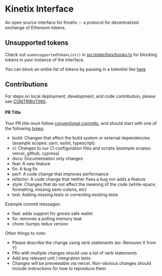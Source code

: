 #  Kinetix Interface

An open source interface for Kinetix -- a protocol for decentralized exchange of Ethereum tokens.


## Unsupported tokens

Check out `useUnsupportedTokenList()` in [src/state/lists/hooks.ts](./src/state/lists/hooks.ts) for blocking tokens in your instance of the interface.

You can block an entire list of tokens by passing in a tokenlist like [here](./src/constants/lists.ts)

## Contributions

For steps on local deployment, development, and code contribution, please see [CONTRIBUTING](./CONTRIBUTING.md).

#### PR Title
Your PR title must follow [conventional commits](https://www.conventionalcommits.org/en/v1.0.0/#summary), and should start with one of the following [types](https://github.com/angular/angular/blob/22b96b9/CONTRIBUTING.md#type):

- build: Changes that affect the build system or external dependencies (example scopes: yarn, eslint, typescript)
- ci: Changes to our CI configuration files and scripts (example scopes: vercel, github, cypress)
- docs: Documentation only changes
- feat: A new feature
- fix: A bug fix
- perf: A code change that improves performance
- refactor: A code change that neither fixes a bug nor adds a feature
- style: Changes that do not affect the meaning of the code (white-space, formatting, missing semi-colons, etc)
- test: Adding missing tests or correcting existing tests

Example commit messages:

- feat: adds support for gnosis safe wallet
- fix: removes a polling memory leak
- chore: bumps redux version

Other things to note:

- Please describe the change using verb statements (ex: Removes X from Y)
- PRs with multiple changes should use a list of verb statements
- Add any relevant unit / integration tests
- Changes will be previewable via vercel. Non-obvious changes should include instructions for how to reproduce them


